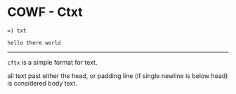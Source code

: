 # COWF - Ctxt

```cftx
=) txt

hello there world
```

---

`cftx` is a simple format for text.

all text past either the head, or padding line (if single newline is below head) is considered body text.